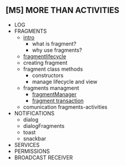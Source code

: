 ## [M5] MORE THAN ACTIVITIES

* LOG
* FRAGMENTS
	- [intro](https://developer.android.com/guide/fragments)
		- what is fragment?
		- why use fragments?
	- [fragmentlifecycle](https://developer.android.com/guide/fragments/lifecycle)
	- creating fragment
	- fragment class methods
		- constructors
		- manage lifecycle and view
	- fragments managment 
		- [fragmentManager](https://developer.android.com/guide/fragments/fragmentmanager)
		- [fragment transaction](https://developer.android.com/guide/fragments/transactions)  	
  	- comunication fragments-activities
* NOTIFICATIONS
	- dialog
	- dialogFragments
	- toast
	- snackbar
* SERVICES
* PERMISSIONS
* BROADCAST RECEIVER
